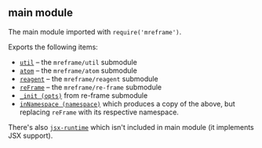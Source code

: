 ## main module

The main module imported with `require('mreframe')`.

Exports the following items:
* [`util`](util.md) – the `mreframe/util` submodule
* [`atom`](atom.md) – the `mreframe/atom` submodule
* [`reagent`](reagent.md) – the `mreframe/reagent` submodule
* [`reFrame`](re-frame.md) – the `mreframe/re-frame` submodule
* [`_init (opts)`](re-frame.md#_init-opts) from re-frame submodule
* [`inNamespace (namespace)`](re-frame.md#inNamespace-namespace) which produces a copy of the above,
  but replacing `reFrame` with its respective namespace.

There's also [`jsx-runtime`](jsx-runtime.md) which isn't included in main module (it implements JSX support).
